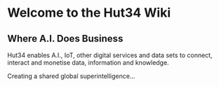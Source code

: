 # Welcome to the Hut34 Wiki

## Where A.I. Does Business

Hut34 enables A.I., IoT, other digital services and data sets to connect, interact and monetise data, information and knowledge. 

Creating a shared global superintelligence...

 

